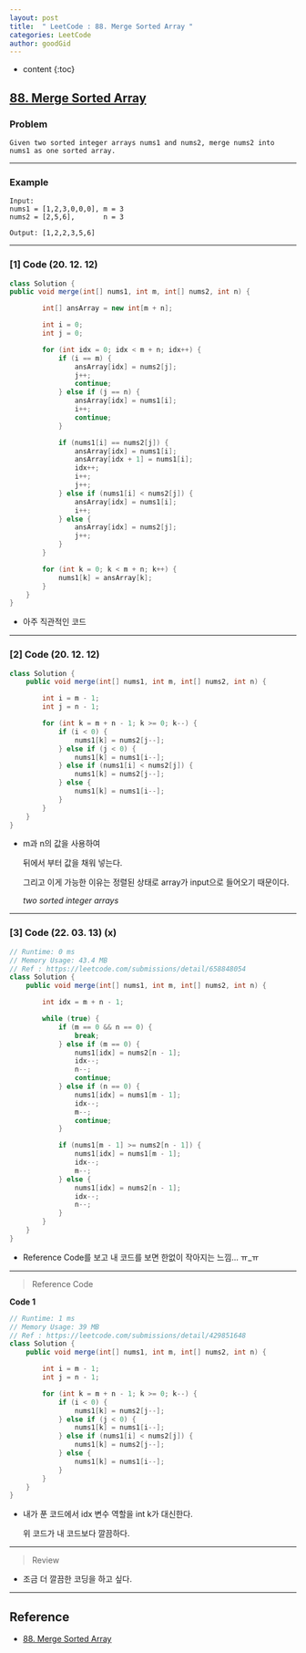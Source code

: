 ```yaml
---
layout: post
title:  " LeetCode : 88. Merge Sorted Array "
categories: LeetCode
author: goodGid
---
```

* content
{:toc}

## [88. Merge Sorted Array](https://leetcode.com/problems/merge-sorted-array/)

### Problem

```
Given two sorted integer arrays nums1 and nums2, merge nums2 into nums1 as one sorted array.
```

---

### Example

```
Input:
nums1 = [1,2,3,0,0,0], m = 3
nums2 = [2,5,6],       n = 3

Output: [1,2,2,3,5,6]
```



---

### [1] Code (20. 12. 12)

``` java
class Solution {
public void merge(int[] nums1, int m, int[] nums2, int n) {

        int[] ansArray = new int[m + n];

        int i = 0;
        int j = 0;

        for (int idx = 0; idx < m + n; idx++) {
            if (i == m) {
                ansArray[idx] = nums2[j];
                j++;
                continue;
            } else if (j == n) {
                ansArray[idx] = nums1[i];
                i++;
                continue;
            }

            if (nums1[i] == nums2[j]) {
                ansArray[idx] = nums1[i];
                ansArray[idx + 1] = nums1[i];
                idx++;
                i++;
                j++;
            } else if (nums1[i] < nums2[j]) {
                ansArray[idx] = nums1[i];
                i++;
            } else {
                ansArray[idx] = nums2[j];
                j++;
            }
        }

        for (int k = 0; k < m + n; k++) {
            nums1[k] = ansArray[k];
        }
    }
}
```

* 아주 직관적인 코드


---

### [2] Code (20. 12. 12)

``` java
class Solution {
    public void merge(int[] nums1, int m, int[] nums2, int n) {

        int i = m - 1;
        int j = n - 1;

        for (int k = m + n - 1; k >= 0; k--) {
            if (i < 0) {
                nums1[k] = nums2[j--];
            } else if (j < 0) {
                nums1[k] = nums1[i--];
            } else if (nums1[i] < nums2[j]) {
                nums1[k] = nums2[j--];
            } else {
                nums1[k] = nums1[i--];
            }
        }
    }
}
```

* m과 n의 값을 사용하여

  뒤에서 부터 값을 채워 넣는다.

  그리고 이게 가능한 이유는 정렬된 상태로 array가 input으로 들어오기 때문이다.

  *two sorted integer arrays* 


---

### [3] Code (22. 03. 13) (x)

``` java
// Runtime: 0 ms
// Memory Usage: 43.4 MB
// Ref : https://leetcode.com/submissions/detail/658848054
class Solution {
    public void merge(int[] nums1, int m, int[] nums2, int n) {

        int idx = m + n - 1;

        while (true) {
            if (m == 0 && n == 0) {
                break;
            } else if (m == 0) {
                nums1[idx] = nums2[n - 1];
                idx--;
                n--;
                continue;
            } else if (n == 0) {
                nums1[idx] = nums1[m - 1];
                idx--;
                m--;
                continue;
            }

            if (nums1[m - 1] >= nums2[n - 1]) {
                nums1[idx] = nums1[m - 1];
                idx--;
                m--;
            } else {
                nums1[idx] = nums2[n - 1];
                idx--;
                n--;
            }
        }
    }
}
```

* Reference Code를 보고 내 코드를 보면 한없이 작아지는 느낌... ㅠ_ㅠ

---

> Reference Code

**Code 1**

``` java
// Runtime: 1 ms
// Memory Usage: 39 MB
// Ref : https://leetcode.com/submissions/detail/429851648
class Solution {
    public void merge(int[] nums1, int m, int[] nums2, int n) {

        int i = m - 1;
        int j = n - 1;

        for (int k = m + n - 1; k >= 0; k--) {
            if (i < 0) {
                nums1[k] = nums2[j--];
            } else if (j < 0) {
                nums1[k] = nums1[i--];
            } else if (nums1[i] < nums2[j]) {
                nums1[k] = nums2[j--];
            } else {
                nums1[k] = nums1[i--];
            }
        }
    }
}
```

* 내가 푼 코드에서 idx 변수 역할을 int k가 대신한다.

  위 코드가 내 코드보다 깔끔하다.

---

> Review

* 조금 더 깔끔한 코딩을 하고 싶다.

---

## Reference

* [88. Merge Sorted Array](https://leetcode.com/problems/merge-sorted-array/)